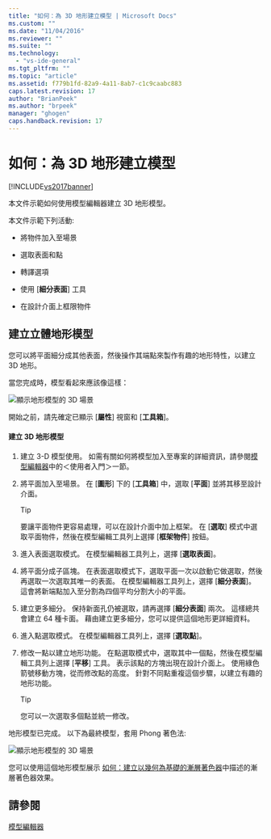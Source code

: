 ```yaml
---
title: "如何：為 3D 地形建立模型 | Microsoft Docs"
ms.custom: ""
ms.date: "11/04/2016"
ms.reviewer: ""
ms.suite: ""
ms.technology: 
  - "vs-ide-general"
ms.tgt_pltfrm: ""
ms.topic: "article"
ms.assetid: f779b1fd-82a9-4a11-8ab7-c1c9caabc883
caps.latest.revision: 17
author: "BrianPeek"
ms.author: "brpeek"
manager: "ghogen"
caps.handback.revision: 17
---
```

# 如何：為 3D 地形建立模型
[!INCLUDE[vs2017banner](../code-quality/includes/vs2017banner.md)]

本文件示範如何使用模型編輯器建立 3D 地形模型。  
  
 本文件示範下列活動:  
  
-   將物件加入至場景  
  
-   選取表面和點  
  
-   轉譯選項  
  
-   使用 \[**細分表面**\] 工具  
  
-   在設計介面上框限物件  
  
## 建立立體地形模型  
 您可以將平面細分成其他表面，然後操作其端點來製作有趣的地形特性，以建立 3D 地形。  
  
 當您完成時，模型看起來應該像這樣：  
  
 ![顯示地形模型的 3D 場景](~/designers/media/digit-terrain-model.png "Digit\-Terrain\-Model")  
  
 開始之前，請先確定已顯示 \[**屬性**\] 視窗和 \[**工具箱**\]。  
  
#### 建立 3D 地形模型  
  
1.  建立 3\-D 模型使用。  如需有關如何將模型加入至專案的詳細資訊，請參閱[模型編輯器](../designers/model-editor.md)中的＜使用者入門＞一節。  
  
2.  將平面加入至場景。  在 \[**圖形**\] 下的 \[**工具箱**\] 中，選取 \[**平面**\] 並將其移至設計介面。  
  
    > [!TIP]
    >  要讓平面物件更容易處理，可以在設計介面中加上框架。  在 \[**選取**\] 模式中選取平面物件，然後在模型編輯工具列上選擇 \[**框架物件**\] 按鈕。  
  
3.  進入表面選取模式。  在模型編輯器工具列上，選擇 \[**選取表面**\]。  
  
4.  將平面分成子區塊。  在表面選取模式下，選取平面一次以啟動它做選取，然後再選取一次選取其唯一的表面。  在模型編輯器工具列上，選擇 \[**細分表面**\]。  這會將新端點加入至分割為四個平均分割大小的平面。  
  
5.  建立更多細分。  保持新面孔仍被選取，請再選擇 \[**細分表面**\] 兩次。  這樣總共會建立 64 種卡面。  藉由建立更多細分，您可以提供這個地形更詳細資料。  
  
6.  進入點選取模式。  在模型編輯器工具列上，選擇 \[**選取點**\]。  
  
7.  修改一點以建立地形功能。  在點選取模式中，選取其中一個點，然後在模型編輯工具列上選擇 \[**平移**\] 工具。  表示該點的方塊出現在設計介面上。  使用綠色箭號移動方塊，從而修改點的高度。  針對不同點重複這個步驟，以建立有趣的地形功能。  
  
    > [!TIP]
    >  您可以一次選取多個點並統一修改。  
  
 地形模型已完成。  以下為最終模型，套用 Phong 著色法:  
  
 ![顯示地形模型的 3D 場景](~/designers/media/digit-terrain-model.png "Digit\-Terrain\-Model")  
  
 您可以使用這個地形模型展示 [如何：建立以幾何為基礎的漸層著色器](../designers/how-to-create-a-geometry-based-gradient-shader.md)中描述的漸層著色器效果。  
  
## 請參閱  
 [模型編輯器](../designers/model-editor.md)